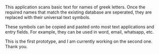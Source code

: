 This application scans basic text for names of greek letters.
Once the required names that match the existing database are seperated, they are replaced with their universal text symbols.

These symbols can be copied and pasted onto most text applications and entry fields. For example, they can be used in word, email, whatsapp, etc.

This is the first prototype, and I am currently working on the second one.
Thank you.
